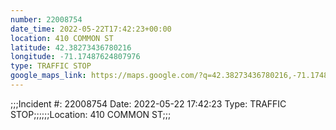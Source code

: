 ```yaml
---
number: 22008754
date_time: 2022-05-22T17:42:23+00:00
location: 410 COMMON ST
latitude: 42.38273436780216
longitude: -71.17487624807976
type: TRAFFIC STOP
google_maps_link: https://maps.google.com/?q=42.38273436780216,-71.17487624807976
---
```


;;;Incident #: 22008754  Date: 2022-05-22 17:42:23   Type: TRAFFIC STOP;;;;;;Location: 410 COMMON ST;;;
